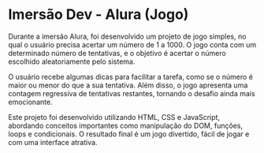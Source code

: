 # Imersão Dev - Alura (Jogo)

Durante a imersão Alura, foi desenvolvido um projeto de jogo simples, no qual o usuário precisa acertar um número de 1 a 1000. O jogo conta com um determinado número de tentativas, e o objetivo é acertar o número escolhido aleatoriamente pelo sistema.

O usuário recebe algumas dicas para facilitar a tarefa, como se o número é maior ou menor do que a sua tentativa. Além disso, o jogo apresenta uma contagem regressiva de tentativas restantes, tornando o desafio ainda mais emocionante.

Este projeto foi desenvolvido utilizando HTML, CSS e JavaScript, abordando conceitos importantes como manipulação do DOM, funções, loops e condicionais. O resultado final é um jogo divertido, fácil de jogar e com uma interface atrativa.
